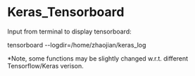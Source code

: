 # Keras_Tensorboard

Input from terminal to display tensorboard:

tensorboard --logdir=/home/zhaojian/keras_log

*Note, some functions may be slightly changed w.r.t. different Tensorflow/Keras verison.

